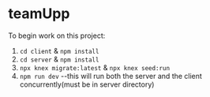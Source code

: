 # teamUpp

To begin work on this project:
1) `cd client` & `npm install`
2) `cd server` & `npm install`
3) `npx knex migrate:latest` & `npx knex seed:run`
4) `npm run dev`     --this will run both the server and the client concurrently(must be in server directory)
